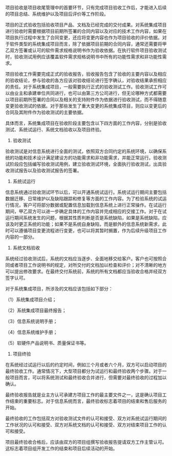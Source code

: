 
项目验收是项目收尾管理中的首要环节，只有完成项目验收工作后，才能进入后续的项目总结、系统维护以及项目后评价等工作阶段。

项目的正式验收包括验收项目产品、文档及已经完成的交付成果。对系统集成项目进行验收时需要根据项目前期所签署的合同内容以及对应的技术工作内容，如果在项目执行过程中发生了合同变更，还应将变更内容也作为项目验收的评价依据。对于软件类型的系统集成项目而言，除了依据项目前期的合同内容，通常还需要将甲乙双方签署或认可的软件需求规格说明书作为验收依据。在执行软件项目验收测试时，验收测试用例应该覆盖软件需求规格说明书中所有的功能性需求和非功能性需求。

项目验收工作需要完成正式的验收报告，验收报告包含了验收的主要内容以及相应的验收结论，参与验收的各方应该对验收结论进行签字确认，对验收结果承担相应的责任。对于系统集成项目，一般需要执行正式的验收测试工作。验收测试工作可以由业主和承建单位共同进行，也可以由第三方公司进行，但无论哪种方式都需要以项目前期所签署的合同以及相关的支持附件作为依据进行验收测试，而不得随意变更验收测试的依据。对于那些发生了重大变更的系统集成项目，则应以变更后的合同及其附件作为验收测试的主要依据。

具体而言，系统集成项目在验收阶段主要包含以下四方面的工作内容，分别是验收测试、系统试运行、系统文档验收以及项目终验。

1. 验收测试

验收测试是对信息系统进行全面的测试，依照双方合同约定的系统环境，以确保系统的功能和技术设计满足建设方的功能需求和非功能需求，并能正常运行。验收测试阶段应包括编写验收测试用例，建立验收测试环境，全面执行验收测试，出具验收测试报告以及验收测试报告的签署。

1. 系统试运行

信息系统通过验收测试环节以后，可以开通系统试运行。系统试运行期间主要包括数据迁移、日常维护以及缺陷跟踪和修复等方面的工作内容。为了检验系统的试运行情况，客户可将部分数据或配置信息加载到信息系统上进行正常操作。在试运行期间，甲乙双方可以进一步确定具体的工作内容并完成相应的交接工作。对于在试运行期间系统发生的问题，根据其性质判断是否是系统缺陷，如果是系统缺陷，应该及时更正系统的功能；如果不是系统自身缺陷，而是额外的信息系统新需求，此时可以遵循项目变更流程进行变更，也可以将其暂时搁置，作为后续升级项目工作内容的一部分。

1. 系统文档验收

系统经过验收测试后，系统的文档应当逐步、全面地移交给客户。客户也可按照合同或者项目工作说明书的规定，对所交付的文档加以检查和评价；对不清晰的地方可以提出修改要求。在最终交付系统前，系统的所有文档都应当验收合格并经双方签字认可。

对于系统集成项目，所涉及的文档应该包括如下部分：

（1）系统集成项目介绍；

（2）系统集成项目最终报告；

（3）信息系统说明手册；

（4）信息系统维护手册；

（5）软硬件产品说明书、质量保证书等。

1. 项目终验

在系统经过试运行以后的约定时间，例如三个月或者六个月，双方可以启动项目的最终验收工作。通常情况下，大型项目都分为试运行和最终验收两个步骤。对于一般项目而言，可以将系统测试和最终验收合并进行，但需要对最终验收的过程加以确认。

最终验收报告就是业主方认可承建方项目工作的最主要文件之一，这是确认项目工作结束的重要标志。对于信息系统而言，最终验收标志着项目的结束和售后服务的开始。

最终验收的工作包括双方对验收测试文件的认可和接受、双方对系统试运行期间的工作状况的认可和接受、双方对系统文档的认可和接受、双方对结束项目工作的认可和接受。

项目最终验收合格后，应该由双方的项目组撰写验收报告提请双方工作主管认可。这标志着项目组开发工作的结束和项目后续活动的开始。

